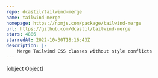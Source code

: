 ```yaml
---
repo: dcastil/tailwind-merge
name: tailwind-merge
homepage: https://npmjs.com/package/tailwind-merge
url: https://github.com/dcastil/tailwind-merge
stars: 4886
starredAt: 2022-10-30T18:16:43Z
description: |-
    Merge Tailwind CSS classes without style conflicts
---
```


[object Object]
